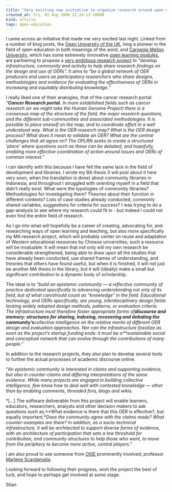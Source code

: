 ```yaml
---
title: "Very exciting new initiative to organize research around open education "
created_at: Fri, 01 Aug 2008 22:24:13 +0000
kind: article
tags: open-education
---
```


I came across an initiative that made me very excited last night. Linked
from a number of blog posts, the [Open University of the
UK](http://www.open.ac.uk/), long a pioneer in the field of open
education in both meanings of the word, and [Carnegie Mellon
University](http://www.cmu.edu/), which has some extremely innovative
[open learning modules](http://www.cmu.edu/oli/), are partnering to
propose a [very ambitious research
project](http://iet-public-wiki.open.ac.uk/index.php/OPLRN_proposal) to
“*develop infrastructure, community and activity to help share research
findings on the design and use of OERs”.* It aims to “*be a global
network of OER producers and users as participatory researchers who
share designs, methodologies and evidence for evaluating the
effectiveness of OERs in increasing and equitably distributing
knowledge.*”

I really liked one of their analogies, that of the cancer research
portal: *“**Cancer Research portal.** In more established fields such as
cancer research (or we might take the Human Genome Project) there is a
consensus map of the structure of the field, the major research
questions, and the different sub-communities and associated
methodologies. It is possible to place oneself on the map, and to
coordinate effort in a well understood way. What is the OER research
map? What is the OER design process? What does it mean to validate an
OER? What are the central challenges that all agree on? The OPLRN seeks
to create a structured ‘place’ where questions such as these can be
debated, and hopefully, enabling more effective coordination of action
around issues and OERs of common interest.”*

I can identify with this because I have felt the same lack in the field
of development and libraries. I wrote my BA thesis (I will post about it
here very soon, when the translation is done) about community libraries
in Indonesia, and throughout I struggled with orienting myself in a
field that didn’t really exist. What were the typologies of community
libraries? Methodologies for investigating them? Theories about their
function in different contexts? Lists of case studies already conducted,
commonly shared variables, suggestions for criteria for success? I was
trying to do a gap-analysis to see where my research could fit in - but
indeed I could not even find the entire field of research.

As I go into what will hopefully be a career of creating, advocating
for, and researching ways of open learning and teaching, but also more
specifically my MA research project, which will probably center on reuse
and adaptation of Western educational resources by Chinese universities,
such a resource will be invaluable. It will mean that not only will my
own research be considerable strengthened, being able to draw upon all
the studies that have already been conducted, use shared frames of
understanding, and theories that others have found useful, but when it
is finished, it will not just be another MA thesis in the library, but
it will (ideally) make a small but significant contribution to a dynamic
body of scholarship.

The ideal is to “*build an epistemic community — a reflective community
of practice dedicated specifically to advancing understanding not only
of its field, but of what can/should count as “knowledge” in the field.
Educational technology, and OERs specifically, are young,
interdisciplinary design fields lacking widely adopted design methods,
patterns, or evaluation criteria. The infrastructure must therefore
foster appropriate forms of**discourse and memory: structures for
sharing, indexing, recovering and debating the community’s**collective
intelligence on the relative merits of different OER design and
evaluation approaches. Nor can the infrastructure fossilize as soon as
the project’s startup funding ends: it must be a**sustainable* *social
and conceptual network that can evolve through the contributions of many
people.*”

In addition to the research projects, they also plan to develop several
tools to further the actual processes of academic discourse online.

“*An epistemic community is interested in claims and supporting
evidence, but also in counter-claims and differing interpretations of
the same evidence. While many projects are engaged in building
collective intelligence, few know how to deal well with contested
knowledge — other than by enabling comments, threaded fora, blogs and
wikis.*

*[…] The software deliverable from this project will enable learners,
educators, researchers, analysts and other decision makers to ask
questions such as,**What evidence is there that this OER is effective?,
but equally important,**Does the community agree with the claims made?
What counter-examples are there? In addition, as a socio-technical
infrastructure, it will be architected to support diverse forms of
evidence, with an architecture of participation that sets a low
threshold for contribution, and community structures to help those who
want, to move from the periphery to become more active, central
players*.”

I am also proud to see someone from [OISE](http://www.oise.utoronto.ca/)
prominently involved; professor [Marlene
Scardamalia](http://www.ikit.org/people/scardamalia.html).

Looking forward to following their progress, wish the project the best
of luck, and hope to perhaps get involved at some stage.

Stian
